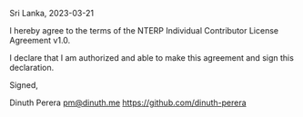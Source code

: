 Sri Lanka, 2023-03-21

I hereby agree to the terms of the NTERP Individual Contributor License
Agreement v1.0.

I declare that I am authorized and able to make this agreement and sign this
declaration.

Signed,

Dinuth Perera pm@dinuth.me https://github.com/dinuth-perera
